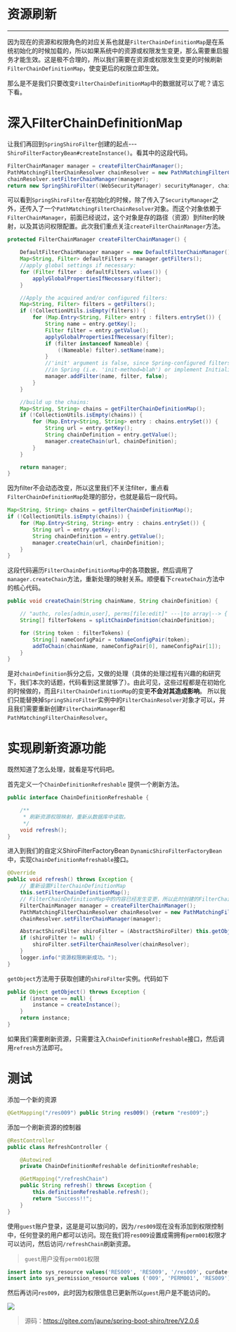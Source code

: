 # 资源刷新

---

因为现在的资源和权限角色的对应关系也就是`FilterChainDefinitionMap`是在系统初始化的时候加载的，所以如果系统中的资源或权限发生变更，那么需要重启服务才能生效。这是极不合理的，所以我们需要在资源或权限发生变更的时候刷新`FilterChainDefinitionMap`，使变更后的权限立即生效。

那么是不是我们只要改变`FilterChainDefinitionMap`中的数据就可以了呢？请忘下看。

# 深入FilterChainDefinitionMap

让我们再回到`SpringShiroFilter`创建的起点---`ShiroFilterFactoryBean#createInstance()`。看其中的这段代码。

```java
FilterChainManager manager = createFilterChainManager();
PathMatchingFilterChainResolver chainResolver = new PathMatchingFilterChainResolver();
chainResolver.setFilterChainManager(manager);
return new SpringShiroFilter((WebSecurityManager) securityManager, chainResolver);
```

可以看到`SpringShiroFilter`在初始化的时候，除了传入了`SecurityManager`之外，还传入了一个`PathMatchingFilterChainResolver`对象。而这个对象依赖于`FilterChainManager`，前面已经说过，这个对象是存的路径（资源）到filter的映射，以及其访问权限配置。此次我们重点关注`createFilterChainManager`方法。

```java
protected FilterChainManager createFilterChainManager() {

    DefaultFilterChainManager manager = new DefaultFilterChainManager();
    Map<String, Filter> defaultFilters = manager.getFilters();
    //apply global settings if necessary:
    for (Filter filter : defaultFilters.values()) {
        applyGlobalPropertiesIfNecessary(filter);
    }

    //Apply the acquired and/or configured filters:
    Map<String, Filter> filters = getFilters();
    if (!CollectionUtils.isEmpty(filters)) {
        for (Map.Entry<String, Filter> entry : filters.entrySet()) {
            String name = entry.getKey();
            Filter filter = entry.getValue();
            applyGlobalPropertiesIfNecessary(filter);
            if (filter instanceof Nameable) {
                ((Nameable) filter).setName(name);
            }
            //'init' argument is false, since Spring-configured filters should be initialized
            //in Spring (i.e. 'init-method=blah') or implement InitializingBean:
            manager.addFilter(name, filter, false);
        }
    }

    //build up the chains:
    Map<String, String> chains = getFilterChainDefinitionMap();
    if (!CollectionUtils.isEmpty(chains)) {
        for (Map.Entry<String, String> entry : chains.entrySet()) {
            String url = entry.getKey();
            String chainDefinition = entry.getValue();
            manager.createChain(url, chainDefinition);
        }
    }

    return manager;
}
```

因为filter不会动态改变，所以这里我们不关注filter，重点看`FilterChainDefinitionMap`处理的部分，也就是最后一段代码。
```java
Map<String, String> chains = getFilterChainDefinitionMap();
if (!CollectionUtils.isEmpty(chains)) {
    for (Map.Entry<String, String> entry : chains.entrySet()) {
        String url = entry.getKey();
        String chainDefinition = entry.getValue();
        manager.createChain(url, chainDefinition);
    }
}
```
这段代码遍历`FilterChainDefinitionMap`中的各项数据，然后调用了`manager.createChain`方法，重新处理的映射关系。顺便看下`createChain`方法中的核心代码。

```java
public void createChain(String chainName, String chainDefinition) {

	// "authc, roles[admin,user], perms[file:edit]" ---|to array|--> { "authc", "roles[admin,user]", "perms[file:edit]" }
    String[] filterTokens = splitChainDefinition(chainDefinition);

    for (String token : filterTokens) {
        String[] nameConfigPair = toNameConfigPair(token);
        addToChain(chainName, nameConfigPair[0], nameConfigPair[1]);
    }
}
```
是对`chainDefinition`拆分之后，又做的处理（具体的处理过程有兴趣的和研究下，我们本次的话题，代码看到这里就够了）。由此可见，这些过程都是在初始化的时候做的，而且`FilterChainDefinitionMap`的变更**不会对其造成影响**。
所以我们只能替换掉`SpringShiroFilter`实例中的`FilterChainResolver`对象才可以，并且我们需要重新创建`FilterChainManager`和`PathMatchingFilterChainResolver`。

# 实现刷新资源功能
既然知道了怎么处理，就看是写代码吧。

首先定义一个`ChainDefinitionRefreshable` 提供一个刷新方法。

```java
public interface ChainDefinitionRefreshable {

    /**
     * 刷新资源权限映射，重新从数据库中读取。
     */
    void refresh();
}
```

进入到我们的自定义ShiroFilterFactoryBean `DynamicShiroFilterFactoryBean`中，实现`ChainDefinitionRefreshable`接口。

```java
@Override
public void refresh() throws Exception {
    // 重新设置FilterChainDefinitionMap
    this.setFilterChainDefinitionMap();
    // FilterChainDefinitionMap中的内容已经发生变更，所以此时创建的FilterChainManager中是变更后的数据
    FilterChainManager manager = createFilterChainManager();
    PathMatchingFilterChainResolver chainResolver = new PathMatchingFilterChainResolver();
    chainResolver.setFilterChainManager(manager);

    AbstractShiroFilter shiroFilter = (AbstractShiroFilter) this.getObject();
    if (shiroFilter != null) {
        shiroFilter.setFilterChainResolver(chainResolver);
    }
    logger.info("资源权限刷新成功。");
}
```
`getObject`方法用于获取创建的`shiroFilter`实例。代码如下

```java
public Object getObject() throws Exception {
    if (instance == null) {
        instance = createInstance();
    }
    return instance;
}
```

如果我们需要刷新资源，只需要注入`ChainDefinitionRefreshable`接口，然后调用`refresh`方法即可。

# 测试
添加一个新的资源
```java
@GetMapping("/res009") public String res009() {return "res009";}
```

添加一个刷新资源的控制器
```java
@RestController
public class RefreshController {

    @Autowired
    private ChainDefinitionRefreshable definitionRefreshable;

    @GetMapping("/refreshChain")
    public String refresh() throws Exception {
        this.definitionRefreshable.refresh();
        return "Success!!";
    }
}
```
使用`guest`账户登录，这是是可以放问的，因为`/res009`现在没有添加到权限控制中，任何登录的用户都可以访问。现在我们将`res009`设置成需拥有`perm001`权限才可以访问，然后访问`/refreshChain`刷新资源。

> `guest`用户没有`perm001`权限

```sql
insert into sys_resource values('RES009', 'RES009', '/res009', curdate());
insert into sys_permission_resource values ('009', 'PERM001', 'RES009');
```

然后再访问`res009`，此时因为权限信息已更新所以`guest`用户是不能访问的。

![](https://images.jaune162.com/images/shiro/13/1.png)

> 源码：<https://gitee.com/jaune/spring-boot-shiro/tree/V2.0.6>
